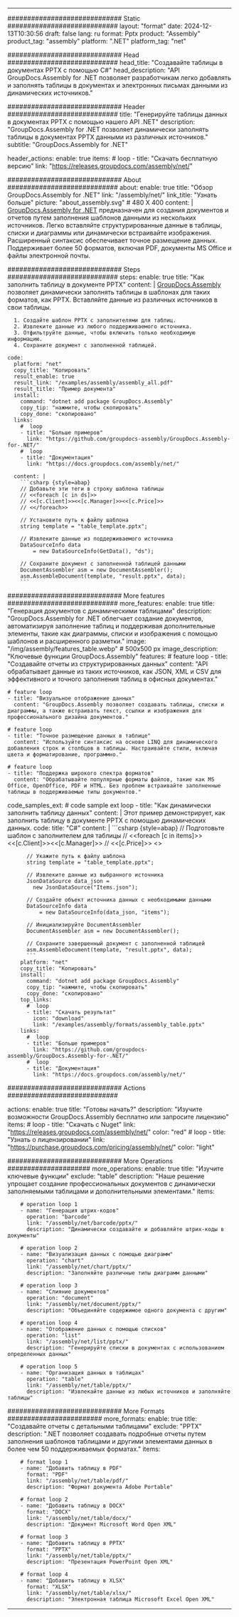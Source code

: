 



---
############################# Static ############################
layout: "format"
date:  2024-12-13T10:30:56
draft: false
lang: ru
format: Pptx
product: "Assembly"
product_tag: "assembly"
platform: ".NET"
platform_tag: "net"

############################# Head ############################
head_title: "Создавайте таблицы в документах PPTX с помощью C#"
head_description: "API GroupDocs.Assembly for .NET позволяет разработчикам легко добавлять и заполнять таблицы в документах и электронных письмах данными из динамических источников."

############################# Header ############################
title: "Генерируйте таблицы данных в документах PPTX с помощью нашего API .NET" 
description: "GroupDocs.Assembly for .NET позволяет динамически заполнять таблицы в документах PPTX данными из различных источников."
subtitle: "GroupDocs.Assembly for .NET" 

header_actions:
  enable: true
  items:
    #  loop
    - title: "Скачать бесплатную версию"
      link: "https://releases.groupdocs.com/assembly/net/"
      
############################# About ############################
about:
    enable: true
    title: "Обзор GroupDocs.Assembly for .NET"
    link: "/assembly/net/"
    link_title: "Узнать больше"
    picture: "about_assembly.svg" # 480 X 400
    content: |
       [GroupDocs.Assembly for .NET](/assembly/net/) предназначен для создания документов и отчетов путем заполнения шаблонов данными из нескольких источников. Легко вставляйте структурированные данные в таблицы, списки и диаграммы или динамически встраивайте изображения. Расширенный синтаксис обеспечивает точное размещение данных. Поддерживает более 50 форматов, включая PDF, документы MS Office и файлы электронной почты.

############################# Steps ############################
steps:
    enable: true
    title: "Как заполнить таблицу в документе PPTX"
    content: |
      [GroupDocs.Assembly](/assembly/net/) позволяет динамически заполнять таблицы в шаблонах для таких форматов, как PPTX. Вставляйте данные из различных источников в свои таблицы.
      
      1. Создайте шаблон PPTX с заполнителями для таблиц.
      2. Извлеките данные из любого поддерживаемого источника.
      3. Отфильтруйте данные, чтобы включить только необходимую информацию.
      4. Сохраните документ с заполненной таблицей.
   
    code:
      platform: "net"
      copy_title: "Копировать"
      result_enable: true
      result_link: "/examples/assembly/assembly_all.pdf"
      result_title: "Пример документа"
      install:
        command: "dotnet add package GroupDocs.Assembly"
        copy_tip: "нажмите, чтобы скопировать"
        copy_done: "скопировано"
      links:
        #  loop
        - title: "Больше примеров"
          link: "https://github.com/groupdocs-assembly/GroupDocs.Assembly-for-.NET/"
        #  loop
        - title: "Документация"
          link: "https://docs.groupdocs.com/assembly/net/"
          
      content: |
        ```csharp {style=abap}
        // Добавьте эти теги в строку шаблона таблицы
        // <<foreach [c in ds]>>
        // <<[c.Client]>><<[c.Manager]>><<[c.Price]>>
        // <</foreach>>

        // Установите путь к файлу шаблона
        string template = "table_template.pptx";

        // Извлеките данные из поддерживаемого источника
        DataSourceInfo data 
            = new DataSourceInfo(GetData(), "ds");

        // Сохраните документ с заполненной таблицей данными
        DocumentAssembler asm = new DocumentAssembler();
        asm.AssembleDocument(template, "result.pptx", data);
        ```            

############################# More features ############################
more_features:
  enable: true
  title: "Генерация документов с динамическими таблицами"
  description: "GroupDocs.Assembly for .NET облегчает создание документов, автоматизируя заполнение таблиц и поддерживая дополнительные элементы, такие как диаграммы, списки и изображения с помощью шаблонов и расширенного разметки."
  image: "/img/assembly/features_table.webp" # 500x500 px
  image_description: "Ключевые функции GroupDocs.Assembly"
  features:
    # feature loop
    - title: "Создавайте отчеты из структурированных данных"
      content: "API обрабатывает данные из таких источников, как JSON, XML и CSV для эффективного и точного заполнения таблиц в офисных документах."

    # feature loop
    - title: "Визуальное отображение данных"
      content: "GroupDocs.Assembly позволяет создавать таблицы, списки и диаграммы, а также встраивать текст, ссылки и изображения для профессионального дизайна документов."

    # feature loop
    - title: "Точное размещение данных в таблице"
      content: "Используйте синтаксис на основе LINQ для динамического добавления строк и столбцов в таблицы. Настраивайте стили, включая цвета и форматирование, программно."

    # feature loop
    - title: "Поддержка широкого спектра форматов"
      content: "Обрабатывайте популярные форматы файлов, такие как MS Office, OpenOffice, PDF и HTML. Без проблем встраивайте заполненные таблицы в поддерживаемые типы документов."
      
  code_samples_ext:
    # code sample ext loop
    - title: "Как динамически заполнить таблицу данных"
      content: |
        Этот пример демонстрирует, как заполнить таблицу в документе PPTX с помощью динамических данных.
      code:
        title: "C#"
        content: |
          ```csharp {style=abap}
          // Подготовьте шаблон с заполнителем для таблицы
          // <<foreach [c in items]>> <<[c.Client]>><<[c.Manager]>>
          // <<[c.Price]>> <</foreach>>

          // Укажите путь к файлу шаблона
          string template = "table_template.pptx";

          // Извлеките данные из выбранного источника
          JsonDataSource data_json = 
            new JsonDataSource("Items.json");

          // Создайте объект источника данных с необходимыми данными
          DataSourceInfo data 
              = new DataSourceInfo(data_json, "items");

          // Инициализируйте DocumentAssembler
          DocumentAssembler asm = new DocumentAssembler();

          // Сохраните завершенный документ с заполненной таблицей
          asm.AssembleDocument(template, "result.pptx", data);
          ```
        platform: "net"
        copy_title: "Копировать"
        install:
          command: "dotnet add package GroupDocs.Assembly"
          copy_tip: "нажмите, чтобы скопировать"
          copy_done: "скопировано"
        top_links:
          #  loop
          - title: "Скачать результат"
            icon: "download"
            link: "/examples/assembly/formats/assembly_table.pptx"
        links:
          #  loop
          - title: "Больше примеров"
            link: "https://github.com/groupdocs-assembly/GroupDocs.Assembly-for-.NET/"
          #  loop
          - title: "Документация"
            link: "https://docs.groupdocs.com/assembly/net/"
            

            


############################# Actions ############################

actions:
  enable: true
  title: "Готовы начать?"
  description: "Изучите возможности GroupDocs.Assembly бесплатно или запросите лицензию"
  items:
    #  loop
    - title: "Скачать с Nuget"
      link: "https://releases.groupdocs.com/assembly/net/"
      color: "red"
        #  loop
    - title: "Узнать о лицензировании"
      link: "https://purchase.groupdocs.com/pricing/assembly/net/"
      color: "light"


############################# More Operations #####################
more_operations:
    enable: true
    title: "Изучите ключевые функции"
    exclude: "table"
    description: "Наше решение упрощает создание профессиональных документов с динамически заполняемыми таблицами и дополнительными элементами."
    items: 
          
        # operation loop 1
        - name: "Генерация штрих-кодов"
          operation: "barcode"
          link: "/assembly/net/barcode/pptx/"
          description: "Динамически создавайте и добавляйте штрих-коды в документы"

        # operation loop 2
        - name: "Визуализация данных с помощью диаграмм"
          operation: "chart"
          link: "/assembly/net/chart/pptx/"
          description: "Заполняйте различные типы диаграмм данными"

        # operation loop 3
        - name: "Слияние документов"
          operation: "document"
          link: "/assembly/net/document/pptx/"
          description: "Объединяйте содержимое одного документа с другим"

        # operation loop 4
        - name: "Отображение данных с помощью списков"
          operation: "list"
          link: "/assembly/net/list/pptx/"
          description: "Генерируйте списки в документах с использованием определенных данных"

        # operation loop 5
        - name: "Организация данных в таблицах"
          operation: "table"
          link: "/assembly/net/table/pptx/"
          description: "Извлекайте данные из любых источников и заполняйте таблицы"
         
          
############################# More Formats ########################
more_formats:
    enable: true
    title: "Создавайте отчеты с детальными таблицами"
    exclude: "PPTX"
    description: ".NET позволяет создавать подробные отчеты путем заполнения шаблонов таблицами и другими элементами данных в более чем 50 поддерживаемых форматах."
    items: 
          
        # format loop 1
        - name: "Добавить таблицу в PDF"
          format: "PDF"
          link: "/assembly/net/table/pdf/"
          description: "Формат документа Adobe Portable"
          
        # format loop 2
        - name: "Добавить таблицу в DOCX"
          format: "DOCX"
          link: "/assembly/net/table/docx/"
          description: "Документ Microsoft Word Open XML"
          
        # format loop 3
        - name: "Добавить таблицу в PPTX"
          format: "PPTX"
          link: "/assembly/net/table/pptx/"
          description: "Презентация PowerPoint Open XML"
          
        # format loop 4
        - name: "Добавить таблицу в XLSX"
          format: "XLSX"
          link: "/assembly/net/table/xlsx/"
          description: "Электронная таблица Microsoft Excel Open XML"


          

---